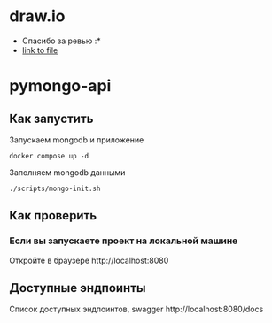 # draw.io

 - Спасибо за ревью :*
 - [link to file](https://drive.google.com/file/d/18m9Qc9q3k9XdvEEW0YAbDCZjYfbxZmRY/view?usp=sharing)

# pymongo-api

## Как запустить

Запускаем mongodb и приложение

```shell
docker compose up -d
```

Заполняем mongodb данными

```shell
./scripts/mongo-init.sh
```

## Как проверить

### Если вы запускаете проект на локальной машине

Откройте в браузере http://localhost:8080

## Доступные эндпоинты

Список доступных эндпоинтов, swagger http://localhost:8080/docs